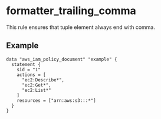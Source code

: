 # formatter_trailing_comma

This rule ensures that tuple element always end with comma.

## Example

```hcl
data "aws_iam_policy_document" "example" {
  statement {
    sid = "1"
    actions = [
      "ec2:Describe*",
      "ec2:Get*",
      "ec2:List*"
    ]
    resources = ["arn:aws:s3:::*"]
  }
}
```
